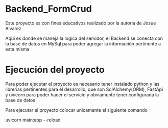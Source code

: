 # Backend_FormCrud

Este proyecto es con fines educativos realizado por la autoria de Josue Alvarez

Aqui es donde se maneja la logica del servidor, el Backend se conecta con la base de datos en MySql para poder agregar la información pertinente a esta misma


# Ejecución del proyecto
Para poder ejecutar el proyecto es necesario tener instalado python y las librerias pertinentes para el desarrollo, que son SqlAlchemy(ORM), FastApi y uvicorn para poder hacer el servicio y obviamente tener configurada la base de datos

Para ejecutar el proyecto colocar unicamente el siguiente comando

uvicorn main:app --reload
